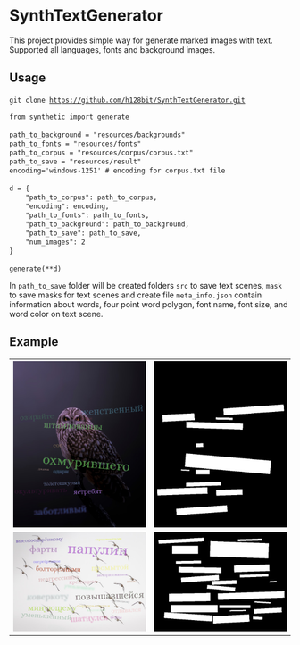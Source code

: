 # SynthTextGenerator
This project provides simple way for generate marked images with text. Supported all languages, fonts and background images.

## Usage
<code>git clone https://github.com/h128bit/SynthTextGenerator.git</code>

~~~
from synthetic import generate

path_to_background = "resources/backgrounds"
path_to_fonts = "resources/fonts"
path_to_corpus = "resources/corpus/corpus.txt"
path_to_save = "resources/result"
encoding='windows-1251' # encoding for corpus.txt file

d = {
    "path_to_corpus": path_to_corpus,
    "encoding": encoding,
    "path_to_fonts": path_to_fonts,
    "path_to_background": path_to_background,
    "path_to_save": path_to_save,
    "num_images": 2
}

generate(**d)

~~~

In <code>path_to_save</code> folder will be created folders <code>src</code> to save text scenes, <code>mask</code> to save masks for text scenes 
and create file <code>meta_info.json</code> contain information about words, four point word polygon, font name, font size, and word color on text scene.

## Example

<table>
  <tr>
    <th><img src="example_result/src/0.png" alt="drawing" width="500"/></th>
    <th><img src="example_result/mask/mask_0.png" alt="drawing" width="500"/></th>
  </tr>
  <tr>
    <td><img src="example_result/src/1.png" alt="drawing" width="500"/></td>
    <td><img src="example_result/mask/mask_1.png" alt="drawing" width="500"/></td>
  </tr>
</table>



